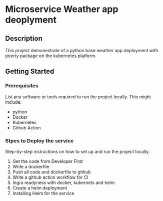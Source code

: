 # Microservice Weather app deoplyment

## Description
This project demonestrate of a python base weather app deployment with poerty package on the kubernetes platform. 

## Getting Started

### Prerequisites

List any software or tools required to run the project locally. This might include:

- python
- Docker
- Kubernetes
- Github Action

### Stpes to Deploy the service 

Step-by-step instructions on how to set up and run the project locally.

1. Get the code from Developer First 
2. Write a dockerfile
3. Push all code and dockerfile to github
4. Write a github action workflow for CI
5. Ingra readyness with docker, kubernets and helm
6. Create a helm deployment
7. Installing Helm for the service
